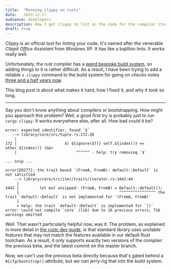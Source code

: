 ```yaml
---
title:	"Running clippy on rustc"
date:	2023-12-17
audience: developers
description: How I got clippy to lint on the code for the compiler itself
draft: true
---
```


Clippy is an official tool for linting your code. It's named after the venerable *Clippit Office
Assistant* from Windows XP. It has like a bajillion lints. It works really well.

Unfortunately, the rust compiler has a [weird bespoke build system](./2023-01-12-Bootstrapping-Rust-in-2023.md),
so adding things to it is rather difficult. As a result, I have been trying to add a reliable `x clippy` command to the build system for going on *checks notes* [three and a half years now][#77351].

[#77351]: https://github.com/rust-lang/rust/pull/77351.

This blog post is about what makes it hard, how I fixed it, and why it took so long.

---

Say you don't know anything about compilers or bootstrapping. How might you approach this problem?
Well, a good first try is probably just to run `cargo clippy`. It works everywhere else, after all. How bad could it be?

```
error: expected identifier, found `$`
   --> library/core/src/tuple.rs:172:26
    |
172 |                     $( ${ignore($T)} self.${index()} == other.${index()} )&&+
    |                          ^^^^^^ - help: try removing `$`

... snip ...

error[E0277]: the trait bound `(FromA, FromB): default::Default` is not satisfied
    --> library/core/src/iter/traits/iterator.rs:3442:44
     |
3442 |         let mut unzipped: (FromA, FromB) = Default::default();
     |                                            ^^^^^^^^^^^^^^^^ the trait `default::Default` is not implemented for `(FromA, FromB)`
     |
     = help: the trait `default::Default` is implemented for `()`
error: could not compile `core` (lib) due to 16 previous errors; 716 warnings emitted
```

Well. That wasn't particularly helpful now, was it. The problem, as explained in more detail in
[the rustc dev guide], is that standard library uses unstable features that may not match the
features available in our default Rust toolchain. As a result, it only supports exactly two versions
of the compiler: the previous beta, and the latest commit on the master branch.

[the rustc dev guide]: https://rustc-dev-guide.rust-lang.org/building/bootstrapping.html

Now, we can't use the previous beta directly because that's gated behind a `#[cfg(bootstrap)]` attribute,
but we *can* jerry-rig that into the build system.

```
```


